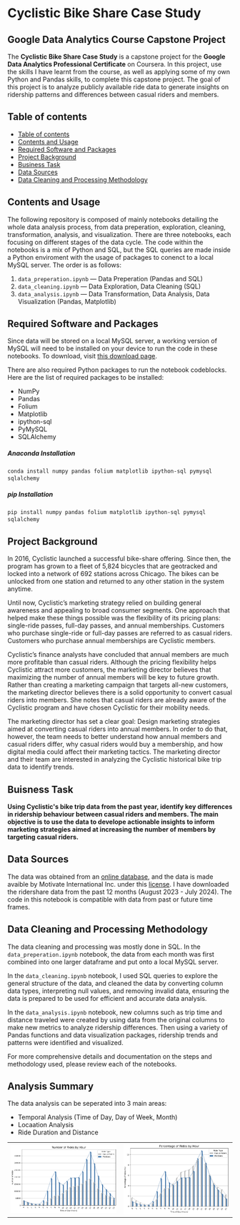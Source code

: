 # Cyclistic Bike Share Case Study
## Google Data Analytics Course Capstone Project  

The **Cyclistic Bike Share Case Study** is a capstone project for the **Google Data Analytics Professional Certificate** on Coursera. In this project, use the skills I have learnt from the course, as well as applying some of my own Python and Pandas skills, to complete this capstone project. The goal of this project is to analyze publicly available ride data to generate insights on ridership patterns and differences between casual riders and members.  

## Table of contents
- [Table of contents](#table-of-contents)
- [Contents and Usage](#contents-and-usage)
- [Required Software and Packages](#required-software-and-packages)
- [Project Background](#project-background)
- [Business Task](#buisness-task)
- [Data Sources](#data-sources)
- [Data Cleaning and Processing Methodology](#data-cleaning-and-processing-methodology)

## Contents and Usage

The following repository is composed of mainly notebooks detailing the whole data analysis process, from data preperation, exploration, cleaning, transformation, analysis, and visualization. There are three notebooks, each focusing on different stages of the data cycle. The code within the notebooks is a mix of Python and SQL, but the SQL queries are made inside a Python enviroment with the usage of packages to conenct to a local MySQL server. The order is as follows:

1. `data_preperation.ipynb` — Data Preperation (Pandas and SQL)
2. `data_cleaning.ipynb` — Data Exploration, Data Cleaning (SQL)
3. `data_analysis.ipynb` — Data Transformation, Data Analysis, Data Visualization (Pandas, Matplotlib)

## Required Software and Packages

Since data will be stored on a local MySQL server, a working version of MySQL will need to be installed on your device to run the code in these notebooks. To download, visit [this download page](https://dev.mysql.com/downloads/mysql/).

There are also required Python packages to run the notebook codeblocks. Here are the list of required packages to be installed:

- NumPy
- Pandas
- Folium
- Matplotlib
- ipython-sql
- PyMySQL
- SQLAlchemy

##### Anaconda Installation
```
conda install numpy pandas folium matplotlib ipython-sql pymysql sqlalchemy
```

##### pip Installation
```
pip install numpy pandas folium matplotlib ipython-sql pymysql sqlalchemy
```

## Project Background
In 2016, Cyclistic launched a successful bike-share offering. Since then, the program has grown
to a fleet of 5,824 bicycles that are geotracked and locked into a network of 692 stations
across Chicago. The bikes can be unlocked from one station and returned to any other station
in the system anytime.

Until now, Cyclistic’s marketing strategy relied on building general awareness and appealing to
broad consumer segments. One approach that helped make these things possible was the
flexibility of its pricing plans: single-ride passes, full-day passes, and annual memberships.
Customers who purchase single-ride or full-day passes are referred to as casual riders.
Customers who purchase annual memberships are Cyclistic members.

Cyclistic’s finance analysts have concluded that annual members are much more profitable
than casual riders. Although the pricing flexibility helps Cyclistic attract more customers,
the marketing director believes that maximizing the number of annual members will be key to future growth.
Rather than creating a marketing campaign that targets all-new customers, the marketing director believes
there is a solid opportunity to convert casual riders into members. She notes that casual riders
are already aware of the Cyclistic program and have chosen Cyclistic for their mobility needs.

The marketing director has set a clear goal: Design marketing strategies aimed at converting casual riders into
annual members. In order to do that, however, the team needs to better understand how
annual members and casual riders differ, why casual riders would buy a membership, and how
digital media could affect their marketing tactics. The marketing director and their team are interested in
analyzing the Cyclistic historical bike trip data to identify trends.

## Buisness Task

**Using Cyclistic's bike trip data from the past year, identify key differences in ridership behaviour between casual riders and members. The main objective is to use the data to develope actionable insights to inform marketing strategies aimed at increasing the number of members by targeting casual riders.**

## Data Sources

The data was obtained from an [online database](https://divvy-tripdata.s3.amazonaws.com/index.html), and the data is made avaible by Motivate International Inc. under this [license](https://divvybikes.com/data-license-agreement). I have downloaded the ridershare data from the past 12 months (August 2023 - July 2024). The code in this notebook is compatible with data from past or future time frames.

## Data Cleaning and Processing Methodology

The data cleaning and processing was mostly done in SQL. In the `data_preperation.ipynb` notebook, the data from each month was first combined into one larger dataframe and put onto a local MySQL server. 

In the `data_cleaning.ipynb` notebook, I used SQL queries to explore the general structure of the data, and cleaned the data by converting column data types, interpreting null values, and removing invalid data, ensuring the data is prepared to be used for efficient and accurate data analysis. 

In the `data_analysis.ipynb` notebook, new columns such as trip time and distance traveled were created by using data from the original columns to make new metrics to analyze ridership differences. Then using a variety of Pandas functions and data visualization packages, ridership trends and patterns were identified and visualized.

For more comprehensive details and documentation on the steps and methodology used, please review each of the notebooks.

## Analysis Summary
The data analysis can be seperated into 3 main areas:

- Temporal Analysis (Time of Day, Day of Week, Month)
- Locaation Analysis
- Ride Duration and Distance

<p align="center">
  <table>
    <tr>
      <td><img src="plots/rides_by_hour_count.png" alt="Image 1" width="300"/></td>
      <td><img src="plots/rides_by_hour_percentage.png" alt="Image 2" width="300"/></td>
    </tr>
  </table>
</p>